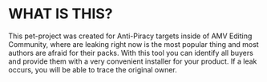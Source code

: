 # WHAT IS THIS?

This pet-project was created for Anti-Piracy targets inside of AMV Editing Community, where are leaking right now is the most popular thing and most authors are afraid for their packs. With this tool you can identify all buyers and provide them with a very convenient installer for your product. If a leak occurs, you will be able to trace the original owner.
